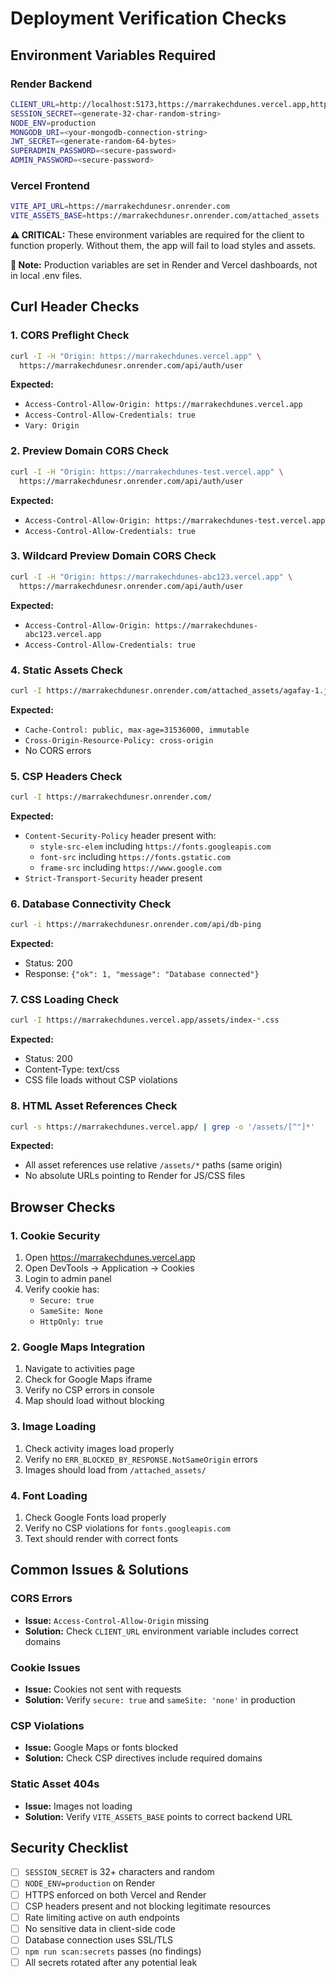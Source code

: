 # Deployment Verification Checks

## Environment Variables Required

### Render Backend
```bash
CLIENT_URL=http://localhost:5173,https://marrakechdunes.vercel.app,https://marrakechdunes-*.vercel.app
SESSION_SECRET=<generate-32-char-random-string>
NODE_ENV=production
MONGODB_URI=<your-mongodb-connection-string>
JWT_SECRET=<generate-random-64-bytes>
SUPERADMIN_PASSWORD=<secure-password>
ADMIN_PASSWORD=<secure-password>
```

### Vercel Frontend
```bash
VITE_API_URL=https://marrakechdunesr.onrender.com
VITE_ASSETS_BASE=https://marrakechdunesr.onrender.com/attached_assets
```

**⚠️ CRITICAL:** These environment variables are required for the client to function properly. Without them, the app will fail to load styles and assets.

**📝 Note:** Production variables are set in Render and Vercel dashboards, not in local .env files.

## Curl Header Checks

### 1. CORS Preflight Check
```bash
curl -I -H "Origin: https://marrakechdunes.vercel.app" \
  https://marrakechdunesr.onrender.com/api/auth/user
```
**Expected:**
- `Access-Control-Allow-Origin: https://marrakechdunes.vercel.app`
- `Access-Control-Allow-Credentials: true`
- `Vary: Origin`

### 2. Preview Domain CORS Check
```bash
curl -I -H "Origin: https://marrakechdunes-test.vercel.app" \
  https://marrakechdunesr.onrender.com/api/auth/user
```
**Expected:**
- `Access-Control-Allow-Origin: https://marrakechdunes-test.vercel.app`
- `Access-Control-Allow-Credentials: true`

### 3. Wildcard Preview Domain CORS Check
```bash
curl -I -H "Origin: https://marrakechdunes-abc123.vercel.app" \
  https://marrakechdunesr.onrender.com/api/auth/user
```
**Expected:**
- `Access-Control-Allow-Origin: https://marrakechdunes-abc123.vercel.app`
- `Access-Control-Allow-Credentials: true`

### 4. Static Assets Check
```bash
curl -I https://marrakechdunesr.onrender.com/attached_assets/agafay-1.jpg
```
**Expected:**
- `Cache-Control: public, max-age=31536000, immutable`
- `Cross-Origin-Resource-Policy: cross-origin`
- No CORS errors

### 5. CSP Headers Check
```bash
curl -I https://marrakechdunesr.onrender.com/
```
**Expected:**
- `Content-Security-Policy` header present with:
  - `style-src-elem` including `https://fonts.googleapis.com`
  - `font-src` including `https://fonts.gstatic.com`
  - `frame-src` including `https://www.google.com`
- `Strict-Transport-Security` header present

### 6. Database Connectivity Check
```bash
curl -i https://marrakechdunesr.onrender.com/api/db-ping
```
**Expected:**
- Status: 200
- Response: `{"ok": 1, "message": "Database connected"}`

### 7. CSS Loading Check
```bash
curl -I https://marrakechdunes.vercel.app/assets/index-*.css
```
**Expected:**
- Status: 200
- Content-Type: text/css
- CSS file loads without CSP violations

### 8. HTML Asset References Check
```bash
curl -s https://marrakechdunes.vercel.app/ | grep -o '/assets/[^"]*'
```
**Expected:**
- All asset references use relative `/assets/*` paths (same origin)
- No absolute URLs pointing to Render for JS/CSS files

## Browser Checks

### 1. Cookie Security
1. Open https://marrakechdunes.vercel.app
2. Open DevTools → Application → Cookies
3. Login to admin panel
4. Verify cookie has:
   - `Secure: true`
   - `SameSite: None`
   - `HttpOnly: true`

### 2. Google Maps Integration
1. Navigate to activities page
2. Check for Google Maps iframe
3. Verify no CSP errors in console
4. Map should load without blocking

### 3. Image Loading
1. Check activity images load properly
2. Verify no `ERR_BLOCKED_BY_RESPONSE.NotSameOrigin` errors
3. Images should load from `/attached_assets/`

### 4. Font Loading
1. Check Google Fonts load properly
2. Verify no CSP violations for `fonts.googleapis.com`
3. Text should render with correct fonts

## Common Issues & Solutions

### CORS Errors
- **Issue:** `Access-Control-Allow-Origin` missing
- **Solution:** Check `CLIENT_URL` environment variable includes correct domains

### Cookie Issues
- **Issue:** Cookies not sent with requests
- **Solution:** Verify `secure: true` and `sameSite: 'none'` in production

### CSP Violations
- **Issue:** Google Maps or fonts blocked
- **Solution:** Check CSP directives include required domains

### Static Asset 404s
- **Issue:** Images not loading
- **Solution:** Verify `VITE_ASSETS_BASE` points to correct backend URL

## Security Checklist

- [ ] `SESSION_SECRET` is 32+ characters and random
- [ ] `NODE_ENV=production` on Render
- [ ] HTTPS enforced on both Vercel and Render
- [ ] CSP headers present and not blocking legitimate resources
- [ ] Rate limiting active on auth endpoints
- [ ] No sensitive data in client-side code
- [ ] Database connection uses SSL/TLS
- [ ] `npm run scan:secrets` passes (no findings)
- [ ] All secrets rotated after any potential leak
